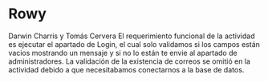 # Rowy
Darwin Charris y Tomás Cervera
El requerimiento funcional de la actividad es ejecutar el apartado de Login, el cual solo validamos si los campos están vacios mostrando un mensaje y si no lo están te envie al apartado de administradores. La validación de la existencia de correos se omitió en la actividad debido a que necesitabamos conectarnos a la base de datos. 
